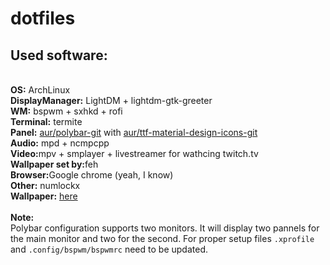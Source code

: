 # dotfiles

<h2>Used software:</h2><br>
<b>OS:</b> ArchLinux<br>
<b>DisplayManager:</b> LightDM + lightdm-gtk-greeter<br>
<b>WM:</b> bspwm + sxhkd + rofi<br>
<b>Terminal:</b> termite<br>
<b>Panel:</b> <a href=https://github.com/jaagr/polybar>aur/polybar-git</a> with <a href=https://materialdesignicons.com/>aur/ttf-material-design-icons-git</a><br>
<b>Audio:</b> mpd + ncmpcpp<br>
<b>Video:</b>mpv + smplayer + livestreamer for wathcing twitch.tv<br>
<b>Wallpaper set by:</b>feh<br>
<b>Browser:</b>Google chrome (yeah, I know)<br>
<b>Other:</b> numlockx<br>
<b>Wallpaper:</b> <a href=https://plus.google.com/photos/101962710918758243062/album/6078639753730964801/6078639757575862626?sqid=113935870359973712582&ssid=a8039687-d46a-4b45-aecc-cab8f8227ed1>here</a><br>
<br>
<b>Note:</b><br>
Polybar configuration supports two monitors. It will display two pannels for the main monitor and two for the second. For proper setup files <code>.xprofile</code> and <code>.config/bspwm/bspwmrc</code> need to be updated.
